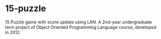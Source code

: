 # 15-puzzle
15 Puzzle game with score update using LAN.
A 2nd-year undergraduate term project of Object Oriented Programming Language course, developed in 2012.
